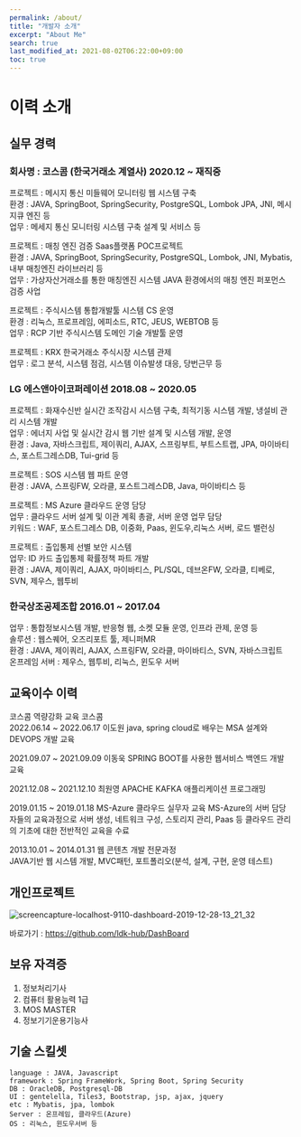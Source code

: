 ```yaml
---
permalink: /about/
title: "개발자 소개"
excerpt: "About Me"
search: true
last_modified_at: 2021-08-02T06:22:00+09:00
toc: true
---
```


# 이력 소개
## 실무 경력  
### 회사명 : 코스콤 (한국거래소 계열사) 2020.12 ~ 재직중  
프로젝트 : 메시지 통신 미들웨어 모니터링 웹 시스템 구축  
환경 : JAVA, SpringBoot, SpringSecurity, PostgreSQL, Lombok  JPA, JNI, 메시지큐 엔진 등  
업무 : 메세지 통신 모니터링 시스템 구축 설계 및 서비스 등  

프로젝트 : 매칭 엔진 검증  Saas플랫폼  POC프로젝트  
환경 : JAVA, SpringBoot, SpringSecurity, PostgreSQL, Lombok, JNI, Mybatis, 내부 매칭엔진 라이브러리 등  
업무 :  가상자산거래소를 통한 매칭엔진 시스템 JAVA 환경에서의 매칭 엔진 퍼포먼스 검증 사업   

프로젝트 :  주식시스템 통합개발툴 시스템 CS 운영  
환경 : 리눅스, 프로프레임, 에피소드, RTC, JEUS, WEBTOB 등  
업무 : RCP 기반 주식시스템  도메인 기술 개발툴 운영   

프로젝트 :  KRX 한국거래소 주식시장 시스템 관제  
업무 : 로그 분석, 시스템 점검, 시스템 이슈발생 대응, 당번근무 등  

### LG 에스앤아이코퍼레이션 2018.08 ~ 2020.05  
프로젝트 : 화재수신반 실시간 조작감시 시스템 구축, 최적기동 시스템 개발, 냉설비 관리 시스템 개발  
업무 : 에너지 사업 및 실시간 감시 웹 기반 설계 및 시스템 개발, 운영  
환경 : Java, 자바스크립트, 제이쿼리, AJAX, 스프링부트, 부트스트랩, JPA, 마이바티스, 포스트그레스DB, Tui-grid 등  

프로젝트 : SOS 시스템 웹 파트 운영  
환경 : JAVA, 스프링FW, 오라클, 포스트그레스DB, Java, 마이바티스 등  

프로젝트 : MS Azure 클라우드 운영 담당  
업무 : 클라우드 서버 설계 및 이관 계획 총괄, 서버 운영 업무 담당  
키워드 : WAF, 포스트그레스 DB, 이중화, Paas, 윈도우,리눅스 서버, 로드 밸런싱  

프로젝트 :  출입통제 선별 보안 시스템  
업무: ID 카드 출입통제 확률정책 파트 개발  
환경 : JAVA, 제이쿼리, AJAX, 마이바티스, PL/SQL, 데브온FW, 오라클, 티베로, SVN, 제우스, 웹투비  

### 한국상조공제조합 2016.01 ~ 2017.04
업무 : 통합정보시스템 개발, 반응형 웹, 소켓 모듈 운영, 인프라 관제, 운영 등  
솔루션 : 웹스퀘어, 오즈리포트 툴, 제니퍼MR  
환경 : JAVA, 제이쿼리, AJAX, 스프링FW, 오라클, 마이바티스, SVN, 자바스크립트  
온프레임 서버 : 제우스, 웹투비, 리눅스, 윈도우 서버  

## 교육이수 이력  
코스콤 역량강화 교육 코스콤  
2022.06.14 ~ 2022.06.17 이도원
java, spring cloud로 배우는 MSA 설계와 DEVOPS 개발 교육  
  
2021.09.07 ~ 2021.09.09 이동욱
SPRING BOOT를 사용한 웹서비스 백엔드 개발 교육  
  
2021.12.08 ~ 2021.12.10 최원영
APACHE KAFKA 애플리케이션 프로그래밍  

2019.01.15 ~ 2019.01.18	MS-Azure 클라우드 실무자 교육 
MS-Azure의 서버 담당자들의 교육과정으로 서버 생성, 네트워크 구성, 스토리지 관리, Paas 등 클라우드 관리의 기초에 대한 전반적인 교육을 수료 

2013.10.01 ~ 2014.01.31	웹 콘텐츠 개발 전문과정  
JAVA기반 웹 시스템 개발, MVC패턴, 포트폴리오(분석, 설계, 구현, 운영 테스트)  

## 개인프로젝트 
![screencapture-localhost-9110-dashboard-2019-12-28-13_21_32](https://user-images.githubusercontent.com/12209348/71538837-455f3000-2975-11ea-9f2c-240ce6180186.png)  

바로가기 : https://github.com/ldk-hub/DashBoard  

## 보유 자격증
1. 정보처리기사
2. 컴퓨터 활용능력 1급
3. MOS MASTER
4. 정보기기운용기능사

## 기술 스킬셋
```
language : JAVA, Javascript
framework : Spring FrameWork, Spring Boot, Spring Security  
DB : OracleDB, Postgresql-DB  
UI : gentelella, Tiles3, Bootstrap, jsp, ajax, jquery  
etc : Mybatis, jpa, lombok  
Server : 온프레임, 클라우드(Azure)  
OS : 리눅스, 윈도우서버 등  
```
